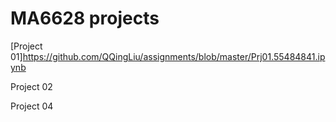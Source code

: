 # MA6628 projects
[Project 01]https://github.com/QQingLiu/assignments/blob/master/Prj01.55484841.ipynb

Project 02

Project 04
